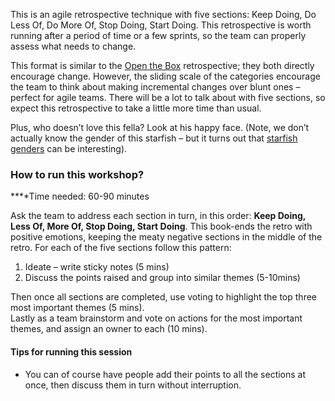 This is an agile retrospective technique with five sections: Keep Doing, Do Less Of, Do More Of, Stop Doing, Start Doing. This retrospective is worth running after a period of time or a few sprints, so the team can properly assess what needs to change.

This format is similar to the [Open the Box](https://metroretro.io/templates/open-the-box-retrospective) retrospective; they both directly encourage change. However, the sliding scale of the categories encourage the team to think about making incremental changes over blunt ones – perfect for agile teams. There will be a lot to talk about with five sections, so expect this retrospective to take a little more time than usual.

Plus, who doesn’t love this fella? Look at his happy face. (Note, we don’t actually know the gender of this starfish – but it turns out that [starfish genders](https://en.wikipedia.org/wiki/Starfish#Life_cycle) can be interesting).**‍**

### How to run this workshop?

**‍**Time needed: 60-90 minutes

Ask the team to address each section in turn, in this order: **Keep Doing, Less Of, More Of, Stop Doing, Start Doing**. This book-ends the retro with positive emotions, keeping the meaty negative sections in the middle of the retro. For each of the five sections follow this pattern:

1.  Ideate – write sticky notes (5 mins)
2.  Discuss the points raised and group into similar themes (5-10mins)

Then once all sections are completed, use voting to highlight the top three most important themes (5 mins).  
Lastly as a team brainstorm and vote on actions for the most important themes, and assign an owner to each (10 mins).

#### Tips for running this session

*   You can of course have people add their points to all the sections at once, then discuss them in turn without interruption.